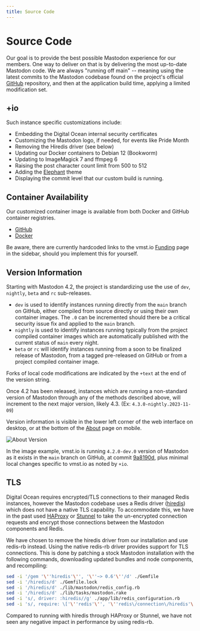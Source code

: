 ```yaml
---
title: Source Code
---
```


# Source Code

Our goal is to provide the best possible Mastodon experience for our members.
One way to deliver on that is by delivering the most up-to-date Mastodon code. 
We are always "running off main" -- meaning using the latest commits to the Mastodon codebase found on the project's official [GitHub](https://github.com/mastodon/mastodon) repository, and then at the application build time, applying a limited modification set.

## +io

Such instance specific customizations include:

- Embedding the Digital Ocean internal security certificates
- Customizing the Mastodon logo, if needed, for events like Pride Month
- Removing the Hiredis driver (see below)
- Updating our Docker containers to Debian 12 (Bookworm)
- Updating to ImageMagick 7 and ffmpeg 6
- Raising the post character count limit from 500 to 512
- Adding the [Elephant](/flings/elephant) theme
- Displaying the commit level that our custom build is running.

## Container Availability

Our customized container image is available from both Docker and GitHub container registries.

- [GitHub](https://github.com/users/vmstan/packages/container/package/mastodon)
- [Docker](https://hub.docker.com/r/vmstan/mastodon)

Be aware, there are currently hardcoded links to the vmst.io [Funding](/funding) page in the sidebar, should you implement this for yourself.

## Version Information

Starting with Mastodon 4.2, the project is standardizing use the use of `dev`, `nightly`, `beta` and `rc` sub-releases.

- `dev` is used to identify instances running directly from the `main` branch on GitHub, either compiled from source directly or using their own container images. The `.0` can be incremented should there be a critical security issue fix and applied to the `main` branch.
- `nightly` is used to identify instances running typically from the project compiled container images which are automatically published with the current status of `main` every night.
- `beta` or `rc` will identify instances running from a soon to be finalized release of Mastodon, from a tagged pre-released on GitHub or from a project compiled container image.

Forks of local code modifications are indicated by the `+text` at the end of the version string.

Once 4.2 has been released, instances which are running a non-standard version of Mastodon through any of the methods described above, will increment to the next major version, likely 4.3. (Ex: `4.3.0-nightly.2023-11-09`)

Version information is visible in the lower left corner of the web interface on desktop, or at the bottom of the [About](https://vmst.io/about) page on mobile.

![About Version](/about.png)

In the image example, vmst.io is running `4.2.0-dev.0` version of Mastodon as it exists in the `main` branch on GitHub, at commit [9a8190d](https://github.com/mastodon/mastodon/commit/9a8190da4a7a5bd74df36ae076573e014b254ef0), plus minimal local changes specific to vmst.io as noted by `+io`.

## TLS

Digital Ocean requires encrypted/TLS connections to their managed Redis instances, however the Mastodon codebase uses a Redis driver ([hiredis](https://github.com/redis/hiredis-rb)) which does not have a native TLS capability.
To accommodate this, we have in the past used [HAProxy](https://www.haproxy.org) or [Stunnel](https://www.stunnel.org) to take the un-encrypted connection requests and encrypt those connections between the Mastodon components and Redis.

We have chosen to remove the hiredis driver from our installation and use redis-rb instead.
Using the native redis-rb driver provides support for TLS connections.
This is done by patching a stock Mastodon installation with the following commands, downloading updated bundles and node components, and recompiling:

```bash
sed -i '/gem '\''hiredis'\'', '\''~> 0.6'\''/d' ./Gemfile
sed -i '/hiredis/d' ./Gemfile.lock
sed -i '/hiredis/d' ./lib/mastodon/redis_config.rb
sed -i '/hiredis/d' ./lib/tasks/mastodon.rake
sed -i 's/, driver: :hiredis//g' ./app/lib/redis_configuration.rb
sed -i 's/, require: \['\''redis'\'', '\''redis\/connection\/hiredis'\''\]//' ./Gemfile
```

Compared to running with hiredis through HAProxy or Stunnel, we have not seen any negative impact in performance by using redis-rb.